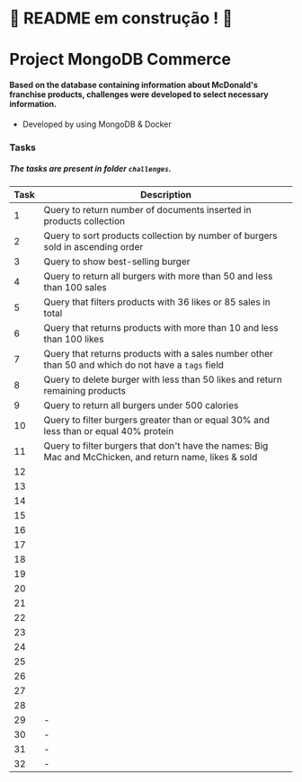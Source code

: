 # :construction: README em construção ! :construction:

# Project MongoDB Commerce

#### Based on the database containing information about McDonald's franchise products, challenges were developed to select necessary information.

* Developed by using MongoDB & Docker

### Tasks
##### The tasks are present in folder `challenges`.

  | Task     | Description |
  | ----------- | ----------- |
  | 1   | Query to return number of documents inserted in products collection |
  | 2   | Query to sort products collection by number of burgers sold in ascending order |
  | 3   | Query to show best-selling burger |
  | 4   | Query to return all burgers with more than 50 and less than 100 sales |
  | 5   | Query that filters products with 36 likes or 85 sales in total |
  | 6   | Query that returns products with more than 10 and less than 100 likes |
  | 7   | Query that returns products with a sales number other than 50 and which do not have a `tags` field |
  | 8   | Query to delete burger with less than 50 likes and return remaining products |
  | 9   | Query to return all burgers under 500 calories |
  | 10  | Query to filter burgers greater than or equal 30% and less than or equal 40% protein |
  | 11  | Query to filter burgers that don't have the names: Big Mac and McChicken, and return name, likes & sold |
  | 12  |  |
  | 13  |  |
  | 14  |  |
  | 15  |  |
  | 16  |  |
  | 17  |  |
  | 18  |  |
  | 19  |  |
  | 20  |  |
  | 21  |  |
  | 22  |  |
  | 23  |  |
  | 24  |  |
  | 25  |  |
  | 26  |  |
  | 27  |  |
  | 28  |  |
  | 29  | - |
  | 30  | - |
  | 31  | - |
  | 32  | - |
  
